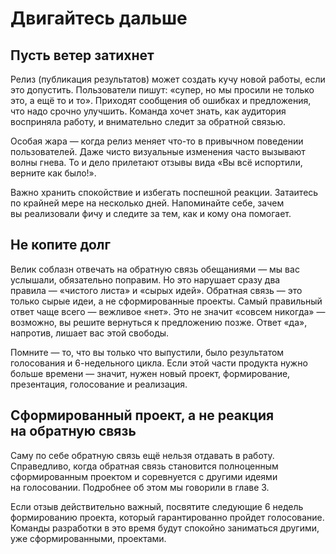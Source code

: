 # Двигайтесь дальше

## Пусть ветер затихнет

Релиз (публикация результатов) может создать кучу новой работы, если это допустить. Пользователи пишут: «супер, но мы просили не только это, а ещё то и то». Приходят сообщения об ошибках и предложения, что надо срочно улучшить. Команда хочет знать, как аудитория восприняла работу, и внимательно следит за обратной связью.

Особая жара — когда релиз меняет что-то в привычном поведении пользователей. Даже чисто визуальные изменения часто вызывают волны гнева. То и дело прилетают отзывы вида «Вы всё испортили, верните как было!».

Важно хранить спокойствие и избегать поспешной реакции. Затаитесь по крайней мере на несколько дней. Напоминайте себе, зачем вы реализовали фичу и следите за тем, как и кому она помогает.

## Не копите долг

Велик соблазн отвечать на обратную связь обещаниями — мы вас услышали, обязательно поправим. Но это нарушает сразу два правила — «чистого листа» и «сырых идей». Обратная связь — это только сырые идеи, а не сформированные проекты. Самый правильный ответ чаще всего — вежливое «нет». Это не значит «совсем никогда» — возможно, вы решите вернуться к предложению позже. Ответ «да», напротив, лишает вас этой свободы. 

Помните — то, что вы только что выпустили, было результатом голосования и 6-недельного цикла. Если этой части продукта нужно больше времени — значит, нужен новый проект, формирование, презентация, голосование и реализация. 

## Сформированный проект, а не реакция на обратную связь

Саму по себе обратную связь ещё нельзя отдавать в работу. Справедливо, когда обратная связь становится полноценным сформированным проектом и соревнуется с другими идеями на голосовании. Подробнее об этом мы говорили в главе 3.

Если отзыв действительно важный, посвятите следующие 6 недель формированию проекта, который гарантированно пройдет голосование. Команды разработки в это время будут спокойно заниматься другими, уже сформированными, проектами.